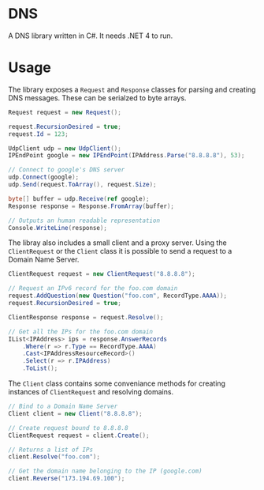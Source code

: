 ﻿# DNS

A DNS library written in C#. It needs .NET 4 to run.

# Usage

The library exposes a `Request` and `Response` classes for parsing and creating DNS messages. These can be serialzed to byte arrays.

```C#
Request request = new Request();

request.RecursionDesired = true;
request.Id = 123;

UdpClient udp = new UdpClient();
IPEndPoint google = new IPEndPoint(IPAddress.Parse("8.8.8.8"), 53);

// Connect to google's DNS server
udp.Connect(google);
udp.Send(request.ToArray(), request.Size);

byte[] buffer = udp.Receive(ref google);
Response response = Response.FromArray(buffer);

// Outputs an human readable representation
Console.WriteLine(response);
```

The libray also includes a small client and a proxy server. Using the `ClientRequest` or the `Client` class it is possible to send a request to a Domain Name Server.

```C#
ClientRequest request = new ClientRequest("8.8.8.8");

// Request an IPv6 record for the foo.com domain
request.AddQuestion(new Question("foo.com", RecordType.AAAA));
request.RecursionDesired = true;

ClientResponse response = request.Resolve();

// Get all the IPs for the foo.com domain
IList<IPAddress> ips = response.AnswerRecords
	.Where(r => r.Type == RecordType.AAAA)
	.Cast<IPAddressResourceRecord>()
	.Select(r => r.IPAddress)
	.ToList();
```

The `Client` class contains some conveniance methods for creating instances of `ClientRequest` and resolving domains.

```C#
// Bind to a Domain Name Server
Client client = new Client("8.8.8.8");

// Create request bound to 8.8.8.8
ClientRequest request = client.Create();

// Returns a list of IPs
client.Resolve("foo.com");

// Get the domain name belonging to the IP (google.com)
client.Reverse("173.194.69.100");
```